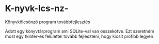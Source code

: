 # K-nyvk-lcs-nz-
Könyvkölcsönző program továbbfejlesztés

Adott egy könyvtárprogram ami SQLite-val van összekötve.
Ezt szeretném most egy tkinter-es felülettel tovább fejleszteni, hogy kicsit profibb legyen.
